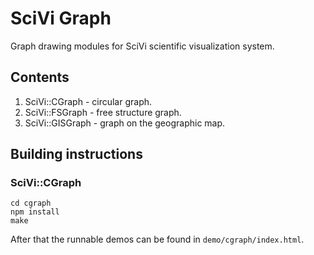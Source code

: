 # SciVi Graph

Graph drawing modules for SciVi scientific visualization system.

## Contents

1. SciVi::CGraph - circular graph.
2. SciVi::FSGraph - free structure graph.
3. SciVi::GISGraph - graph on the geographic map.

## Building instructions

### SciVi::CGraph

```
cd cgraph
npm install
make
```

After that the runnable demos can be found in `demo/cgraph/index.html`.
